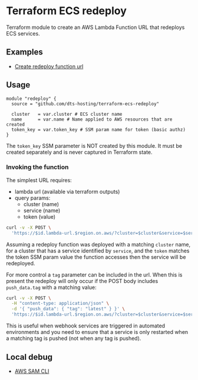 # Terraform ECS redeploy

Terraform module to create an AWS Lambda Function URL that redeploys ECS services.

## Examples

- [Create redeploy function url](examples/complete)

## Usage

```hcl
module "redeploy" {
  source = "github.com/dts-hosting/terraform-ecs-redeploy"

  cluster   = var.cluster # ECS cluster name
  name      = var.name # Name applied to AWS resources that are created
  token_key = var.token_key # SSM param name for token (basic authz)
}
```

The `token_key` SSM parameter is NOT created by this module. It must be
created separately and is never captured in Terraform state.

### Invoking the function

The simplest URL requires:

- lambda url (available via terraform outputs)
- query params:
  - cluster (name)
  - service (name)
  - token (value)

```bash
curl -v -X POST \
  'https://$id.lambda-url.$region.on.aws/?cluster=$cluster&service=$service&token=$token'
```

Assuming a redeploy function was deployed with a matching `cluster` name, for a cluster
that has a service identified by `service`, and the `token` matches the token SSM param
value the function accesses then the service will be redeployed.

For more control a `tag` parameter can be included in the url. When this is present the
redeploy will only occur if the POST body includes `push_data.tag` with a matching value:

```bash
curl -v -X POST \
  -H "content-type: application/json" \
  -d '{ "push_data": { "tag": "latest" } }' \
  'https://$id.lambda-url.$region.on.aws/?cluster=$cluster&service=$service&token=$token&tag=latest'
```

This is useful when webhook services are triggered in automated environments and you need
to ensure that a service is only restarted when a matching tag is pushed (not when any tag
is pushed).

## Local debug

- [AWS SAM CLI](https://docs.aws.amazon.com/serverless-application-model/latest/developerguide/install-sam-cli.html)
